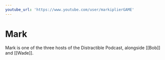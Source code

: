 ```yaml
---
youtube_url: 'https://www.youtube.com/user/markiplierGAME'
---
```


# Mark

Mark is one of the three hosts of the Distractible Podcast, alongside [[Bob]] and [[Wade]].
